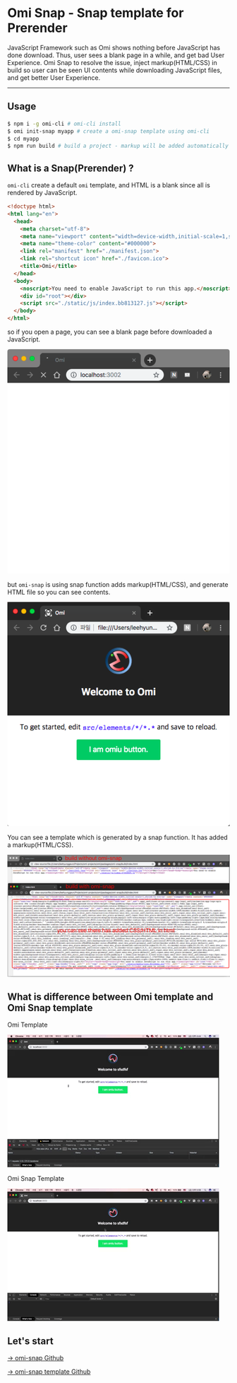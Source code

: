 # Omi Snap - Snap template for Prerender

JavaScript Framework such as Omi shows nothing before JavaScript has done download. Thus, user sees a blank page in a while, and get bad User Experience. Omi Snap to resolve the issue, inject markup(HTML/CSS) in build so user can be seen UI contents while downloading JavaScript files, and get better User Experience.

---

## Usage

```bash
$ npm i -g omi-cli # omi-cli install
$ omi init-snap myapp # create a omi-snap template using omi-cli
$ cd myapp
$ npm run build # build a project - markup will be added automatically
```

##  What is a Snap(Prerender) ?
`omi-cli` create a default `omi` template, and HTML is a blank since all is rendered by JavaScript.

```html
<!doctype html>
<html lang="en">
  <head>
    <meta charset="utf-8">
    <meta name="viewport" content="width=device-width,initial-scale=1,shrink-to-fit=no">
    <meta name="theme-color" content="#000000">
    <link rel="manifest" href="./manifest.json">
    <link rel="shortcut icon" href="./favicon.ico">
    <title>Omi</title>
  </head>
  <body>
    <noscript>You need to enable JavaScript to run this app.</noscript>
    <div id="root"></div>
    <script src="./static/js/index.bb813127.js"></script>
  </body>
</html>
```

so if you open a page, you can see a blank page before downloaded a JavaScript.

![blank](../assets/omi-snap/blank.png)

but `omi-snap` is using snap function adds markup(HTML/CSS), and generate HTML file so you can see contents.

![initial](../assets/omi-snap/initial.png)

You can see a template which is generated by a snap function. It has added a markup(HTML/CSS).

![html](../assets/omi-snap/comapre-snap-before-after.png)

## What is difference between Omi template and Omi Snap template

Omi Template

![omi-template](../assets/omi-snap/omi.gif)

Omi Snap Template

![omi-snap-template](../assets/omi-snap/omi-snap.gif)

## Let's start

[→ omi-snap Github](https://github.com/Tencent/omi/tree/master/packages/omi-snap)

[→ omi-snap template Github](https://github.com/omijs/template-snap)
